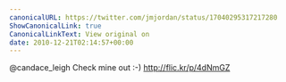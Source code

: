 ```yaml
---
canonicalURL: https://twitter.com/jmjordan/status/17040295317217280
ShowCanonicalLink: true
CanonicalLinkText: View original on
date: 2010-12-21T02:14:57+00:00
---
```

@candace_leigh Check mine out :-) http://flic.kr/p/4dNmGZ